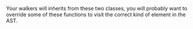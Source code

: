 Your walkers will inherits from these two classes, you will probably want to override some of these functions
to visit the correct kind of element in the AST.